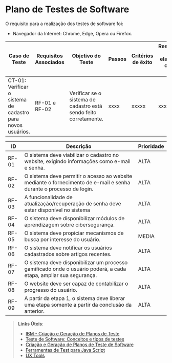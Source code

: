 # Plano de Testes de Software

O requisito para a realização dos testes de software foi:
<ul>
 <li>Navegador da Internet: Chrome, Edge, Opera ou Firefox.</li>
</ul>

|Caso de Teste   |   Requisitos Associados   |Objetivo do Teste|Passos   |Critérios de êxito   |Responsável pela elaborar do caso de Teste   |
|----------------|---------------------------|------------------|--------|----------------------|--------------------------------------------|
| CT-01: Verificar o sistema de cadastro para novos usuários.  |RF-01 e RF-02| Verificar se o sistema de cadastro está sendo feito corretamente.| xxxx | xxxxx| xxxxx | 



|ID    | Descrição                | Prioridade |
|-------|---------------------------------|----|
| RF- 01 | O sistema deve viabilizar o cadastro no website, exigindo informações como e-mail e senha.| ALTA  | 
| RF- 02 | O sistema deve permitir o acesso ao website mediante o fornecimento de e-mail e senha durante o processo de login.| ALTA |
| RF- 03 | A funcionalidade de atualização/recuperação de senha deve estar disponível no sistema| ALTA  | 
| RF- 04 | O sistema deve disponibilizar módulos de aprendizagem sobre cibersegurança.| ALTA |
| RF- 05 |O sistema deve propiciar mecanismos de busca por interesse do usuário.| MEDIA | 
| RF- 06 | O sistema deve notificar os usuários cadastrados sobre artigos recentes.| ALTA |
| RF- 07 | O sistema deve disponibilizar um processo gamificado onde o usuário poderá, a cada etapa, ampliar sua segurança.| ALTA  | 
| RF- 08 | O website deve ser capaz de contabilizar o progresso do usuário.| ALTA |
| RF- 09 |A partir da etapa 1, o sistema deve liberar uma etapa somente a partir da conclusão da anterior.| ALTA  | 

 
> **Links Úteis**:
> - [IBM - Criação e Geração de Planos de Teste](https://www.ibm.com/developerworks/br/local/rational/criacao_geracao_planos_testes_software/index.html)
> -  [Teste de Software: Conceitos e tipos de testes](https://blog.onedaytesting.com.br/teste-de-software/)
> - [Criação e Geração de Planos de Teste de Software](https://www.ibm.com/developerworks/br/local/rational/criacao_geracao_planos_testes_software/index.html)
> - [Ferramentas de Test para Java Script](https://geekflare.com/javascript-unit-testing/)
> - [UX Tools](https://uxdesign.cc/ux-user-research-and-user-testing-tools-2d339d379dc7)
